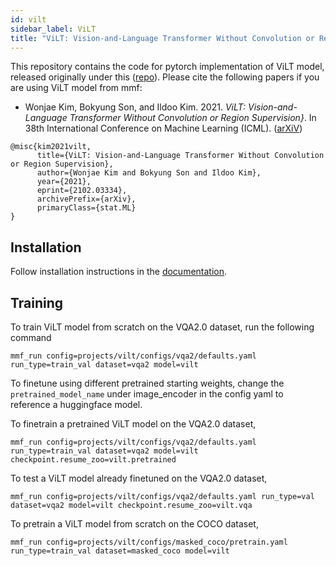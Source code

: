 ```yaml
---
id: vilt
sidebar_label: ViLT
title: "ViLT: Vision-and-Language Transformer Without Convolution or Region Supervision"
---
```


This repository contains the code for pytorch implementation of ViLT model, released originally under this ([repo](https://github.com/dandelin/ViLT)). Please cite the following papers if you are using ViLT model from mmf:

* Wonjae Kim, Bokyung Son, and Ildoo Kim. 2021. *ViLT: Vision-and-Language Transformer Without Convolution or Region Supervision}*. In 38th International Conference on Machine Learning (ICML). ([arXiV](https://arxiv.org/pdf/2102.03334))
```
@misc{kim2021vilt,
      title={ViLT: Vision-and-Language Transformer Without Convolution or Region Supervision},
      author={Wonjae Kim and Bokyung Son and Ildoo Kim},
      year={2021},
      eprint={2102.03334},
      archivePrefix={arXiv},
      primaryClass={stat.ML}
}
```

## Installation

Follow installation instructions in the [documentation](https://mmf.readthedocs.io/en/latest/notes/installation.html).

## Training

To train ViLT model from scratch on the VQA2.0 dataset, run the following command
```
mmf_run config=projects/vilt/configs/vqa2/defaults.yaml run_type=train_val dataset=vqa2 model=vilt
```

To finetune using different pretrained starting weights, change the `pretrained_model_name` under image_encoder in the config yaml to reference a huggingface model.

To finetrain a pretrained ViLT model on the VQA2.0 dataset,
```
mmf_run config=projects/vilt/configs/vqa2/defaults.yaml run_type=train_val dataset=vqa2 model=vilt checkpoint.resume_zoo=vilt.pretrained
```

To test a ViLT model already finetuned on the VQA2.0 dataset,
```
mmf_run config=projects/vilt/configs/vqa2/defaults.yaml run_type=val dataset=vqa2 model=vilt checkpoint.resume_zoo=vilt.vqa
```

To pretrain a ViLT model from scratch on the COCO dataset,
```
mmf_run config=projects/vilt/configs/masked_coco/pretrain.yaml run_type=train_val dataset=masked_coco model=vilt
```
